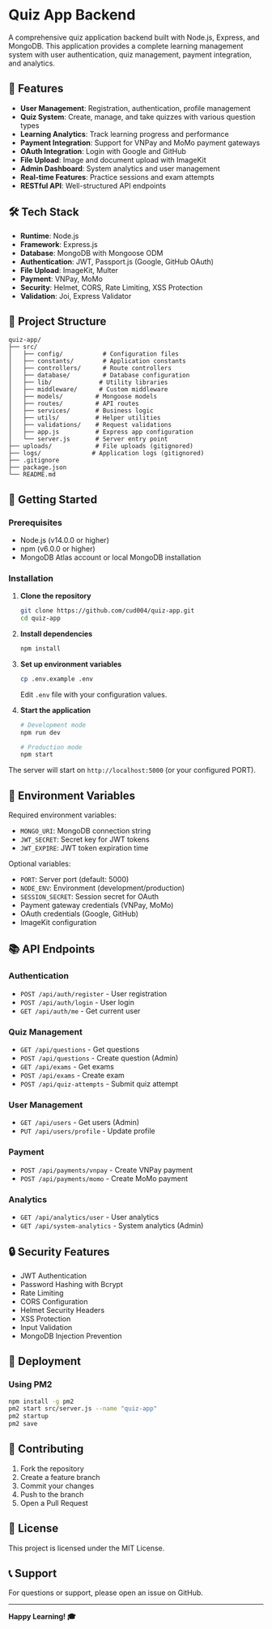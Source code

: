 # Quiz App Backend

A comprehensive quiz application backend built with Node.js, Express, and MongoDB. This application provides a complete learning management system with user authentication, quiz management, payment integration, and analytics.

## 🚀 Features

- **User Management**: Registration, authentication, profile management
- **Quiz System**: Create, manage, and take quizzes with various question types
- **Learning Analytics**: Track learning progress and performance
- **Payment Integration**: Support for VNPay and MoMo payment gateways
- **OAuth Integration**: Login with Google and GitHub
- **File Upload**: Image and document upload with ImageKit
- **Admin Dashboard**: System analytics and user management
- **Real-time Features**: Practice sessions and exam attempts
- **RESTful API**: Well-structured API endpoints

## 🛠️ Tech Stack

- **Runtime**: Node.js
- **Framework**: Express.js
- **Database**: MongoDB with Mongoose ODM
- **Authentication**: JWT, Passport.js (Google, GitHub OAuth)
- **File Upload**: ImageKit, Multer
- **Payment**: VNPay, MoMo
- **Security**: Helmet, CORS, Rate Limiting, XSS Protection
- **Validation**: Joi, Express Validator

## 📁 Project Structure

```
quiz-app/
├── src/
│   ├── config/           # Configuration files
│   ├── constants/        # Application constants
│   ├── controllers/      # Route controllers
│   ├── database/         # Database configuration
│   ├── lib/             # Utility libraries
│   ├── middleware/      # Custom middleware
│   ├── models/         # Mongoose models
│   ├── routes/         # API routes
│   ├── services/       # Business logic
│   ├── utils/          # Helper utilities
│   ├── validations/    # Request validations
│   ├── app.js          # Express app configuration
│   └── server.js       # Server entry point
├── uploads/            # File uploads (gitignored)
├── logs/              # Application logs (gitignored)
├── .gitignore
├── package.json
└── README.md
```

## 🚦 Getting Started

### Prerequisites

- Node.js (v14.0.0 or higher)
- npm (v6.0.0 or higher)
- MongoDB Atlas account or local MongoDB installation

### Installation

1. **Clone the repository**
   ```bash
   git clone https://github.com/cud004/quiz-app.git
   cd quiz-app
   ```

2. **Install dependencies**
   ```bash
   npm install
   ```

3. **Set up environment variables**
   ```bash
   cp .env.example .env
   ```
   Edit `.env` file with your configuration values.

4. **Start the application**
   ```bash
   # Development mode
   npm run dev

   # Production mode
   npm start
   ```

The server will start on `http://localhost:5000` (or your configured PORT).

## 🔧 Environment Variables

Required environment variables:
- `MONGO_URI`: MongoDB connection string
- `JWT_SECRET`: Secret key for JWT tokens
- `JWT_EXPIRE`: JWT token expiration time

Optional variables:
- `PORT`: Server port (default: 5000)
- `NODE_ENV`: Environment (development/production)
- `SESSION_SECRET`: Session secret for OAuth
- Payment gateway credentials (VNPay, MoMo)
- OAuth credentials (Google, GitHub)
- ImageKit configuration

## 📚 API Endpoints

### Authentication
- `POST /api/auth/register` - User registration
- `POST /api/auth/login` - User login
- `GET /api/auth/me` - Get current user

### Quiz Management
- `GET /api/questions` - Get questions
- `POST /api/questions` - Create question (Admin)
- `GET /api/exams` - Get exams
- `POST /api/exams` - Create exam
- `POST /api/quiz-attempts` - Submit quiz attempt

### User Management
- `GET /api/users` - Get users (Admin)
- `PUT /api/users/profile` - Update profile

### Payment
- `POST /api/payments/vnpay` - Create VNPay payment
- `POST /api/payments/momo` - Create MoMo payment

### Analytics
- `GET /api/analytics/user` - User analytics
- `GET /api/system-analytics` - System analytics (Admin)

## 🔒 Security Features

- JWT Authentication
- Password Hashing with Bcrypt
- Rate Limiting
- CORS Configuration
- Helmet Security Headers
- XSS Protection
- Input Validation
- MongoDB Injection Prevention

## 🚀 Deployment

### Using PM2
```bash
npm install -g pm2
pm2 start src/server.js --name "quiz-app"
pm2 startup
pm2 save
```

## 🤝 Contributing

1. Fork the repository
2. Create a feature branch
3. Commit your changes
4. Push to the branch
5. Open a Pull Request

## 📝 License

This project is licensed under the MIT License.

## 📞 Support

For questions or support, please open an issue on GitHub.

---

**Happy Learning! 🎓**